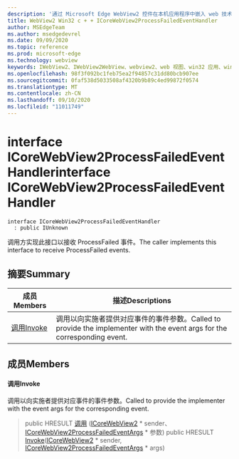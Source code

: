 ```yaml
---
description: '通过 Microsoft Edge WebView2 控件在本机应用程序中嵌入 web 技术 (HTML、CSS 和 JavaScript) '
title: WebView2 Win32 c + + ICoreWebView2ProcessFailedEventHandler
author: MSEdgeTeam
ms.author: msedgedevrel
ms.date: 09/09/2020
ms.topic: reference
ms.prod: microsoft-edge
ms.technology: webview
keywords: IWebView2、IWebView2WebView、webview2、web 视图、win32 应用、win32、edge、ICoreWebView2、ICoreWebView2Controller、浏览器控件、边缘 html、ICoreWebView2ProcessFailedEventHandler
ms.openlocfilehash: 98f3f092bc1feb75ea2f94857c31dd80bcb907ee
ms.sourcegitcommit: 0faf538d5033508af4320b9b89c4ed99872f0574
ms.translationtype: MT
ms.contentlocale: zh-CN
ms.lasthandoff: 09/10/2020
ms.locfileid: "11011749"
---
```

# <span data-ttu-id="077fe-104">interface ICoreWebView2ProcessFailedEventHandler</span><span class="sxs-lookup"><span data-stu-id="077fe-104">interface ICoreWebView2ProcessFailedEventHandler</span></span> 

```
interface ICoreWebView2ProcessFailedEventHandler
  : public IUnknown
```

<span data-ttu-id="077fe-105">调用方实现此接口以接收 ProcessFailed 事件。</span><span class="sxs-lookup"><span data-stu-id="077fe-105">The caller implements this interface to receive ProcessFailed events.</span></span>

## <span data-ttu-id="077fe-106">摘要</span><span class="sxs-lookup"><span data-stu-id="077fe-106">Summary</span></span>

 <span data-ttu-id="077fe-107">成员</span><span class="sxs-lookup"><span data-stu-id="077fe-107">Members</span></span>                        | <span data-ttu-id="077fe-108">描述</span><span class="sxs-lookup"><span data-stu-id="077fe-108">Descriptions</span></span>
--------------------------------|---------------------------------------------
[<span data-ttu-id="077fe-109">调用</span><span class="sxs-lookup"><span data-stu-id="077fe-109">Invoke</span></span>](#invoke) | <span data-ttu-id="077fe-110">调用以向实施者提供对应事件的事件参数。</span><span class="sxs-lookup"><span data-stu-id="077fe-110">Called to provide the implementer with the event args for the corresponding event.</span></span>

## <span data-ttu-id="077fe-111">成员</span><span class="sxs-lookup"><span data-stu-id="077fe-111">Members</span></span>

#### <span data-ttu-id="077fe-112">调用</span><span class="sxs-lookup"><span data-stu-id="077fe-112">Invoke</span></span> 

<span data-ttu-id="077fe-113">调用以向实施者提供对应事件的事件参数。</span><span class="sxs-lookup"><span data-stu-id="077fe-113">Called to provide the implementer with the event args for the corresponding event.</span></span>

> <span data-ttu-id="077fe-114">public HRESULT [调用](#invoke) ([ICoreWebView2](icorewebview2.md) \* sender、 [ICoreWebView2ProcessFailedEventArgs](icorewebview2processfailedeventargs.md) \* 参数) </span><span class="sxs-lookup"><span data-stu-id="077fe-114">public HRESULT [Invoke](#invoke)([ICoreWebView2](icorewebview2.md) \* sender, [ICoreWebView2ProcessFailedEventArgs](icorewebview2processfailedeventargs.md) \* args)</span></span>


